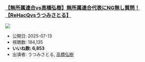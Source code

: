 ### [【無所属連合vs高橋弘樹】無所属連合代表にNG無し質問！【ReHacQvsうつみさとる】](https://www.youtube.com/watch?v=_fABllBX-34)
[![](https://img.youtube.com/vi/_fABllBX-34/sddefault.jpg)](https://www.youtube.com/watch?v=_fABllBX-34)
-   公開日: 2025-07-13
-   視聴数: 184,135
-   **いいね数: 6,853**
-   出演者: うつみさとる, [高橋弘樹](/rehacq_fan/people/高橋弘樹 "wikilink")
